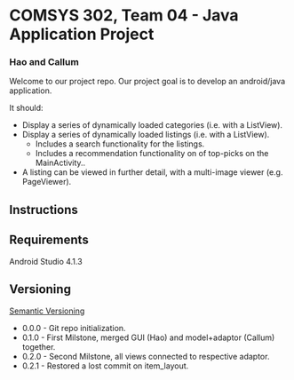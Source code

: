 # COMSYS 302, Team 04 - Java Application Project
### Hao and Callum


Welcome to our project repo. Our project goal is to develop an android/java application.

It should:
- Display a series of dynamically loaded categories (i.e. with a ListView).
- Display a series of dynamically loaded listings (i.e. with a ListView).
    - Includes a search functionality for the listings.
    - Includes a recommendation functionality on of top-picks on the MainActivity..
- A listing can be viewed in further detail, with a multi-image viewer (e.g. PageViewer).

## Instructions

## Requirements
Android Studio 4.1.3

## Versioning
[Semantic Versioning](https://semver.org/)

* 0.0.0 - Git repo initialization.
* 0.1.0 - First Milstone, merged GUI (Hao) and model+adaptor (Callum) together.
* 0.2.0 - Second Milstone, all views connected to respective adaptor.
* 0.2.1 - Restored a lost commit on item_layout.
